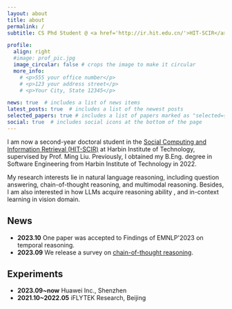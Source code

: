 ```yaml
---
layout: about
title: about
permalink: /
subtitle: CS Phd Student @ <a href='http://ir.hit.edu.cn/'>HIT-SCIR</a>

profile:
  align: right
  #image: prof_pic.jpg
  image_circular: false # crops the image to make it circular
  more_info: 
    # <p>555 your office number</p>
    # <p>123 your address street</p>
    # <p>Your City, State 12345</p>

news: true  # includes a list of news items
latest_posts: true  # includes a list of the newest posts
selected_papers: true # includes a list of papers marked as "selected={true}"
social: true  # includes social icons at the bottom of the page
---
```


I am now a second-year doctoral student in the <a href='http://ir.hit.edu.cn/'>Social Computing and Information Retrieval (HIT-SCIR)</a> at Harbin Institute of Technology, supervised by Prof. Ming Liu.
Previously, I obtained my B.Eng. degree in Software Engineering from Harbin Institute of Technology in 2022. 

My research interests lie in natural language reasoning, including question answering, chain-of-thought reasoning, and multimodal reasoning.
Besides, I am also interested in how LLMs acquire reasoning ability , and in-context learning in vision domain.


## News
- **2023.10** One paper was accepted to Findings of EMNLP'2023 on temporal reasoning.
- **2023.09** We release a survey on <a href='https://arxiv.org/abs/2309.15402'>chain-of-thought reasoning<a>.

## Experiments
- **2023.09~now** Huawei Inc., Shenzhen
- **2021.10~2022.05** iFLYTEK Research, Beijing


<!-- Link to your social media connections, too. This theme is set up to use [Font Awesome icons](http://fortawesome.github.io/Font-Awesome/) and [Academicons](https://jpswalsh.github.io/academicons/), like the ones below. Add your Facebook, Twitter, LinkedIn, Google Scholar, or just disable all of them. -->